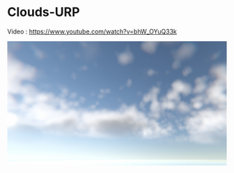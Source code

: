 # Clouds-URP

Video : https://www.youtube.com/watch?v=bhW_OYuQ33k  
  
![image](https://github.com/Parrot222/Clouds-URP/blob/main/clouds.png)  
